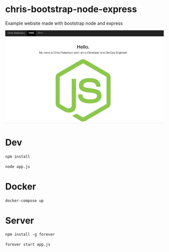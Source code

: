 # chris-bootstrap-node-express

Example website made with bootstrap node and express

![Screenshot](Screenshot.jpg?raw=true "screenshot")

# Dev
```
npm install

node app.js
```

# Docker
``` 
docker-compose up
```

# Server

```
npm install -g forever

forever start app.js
```
